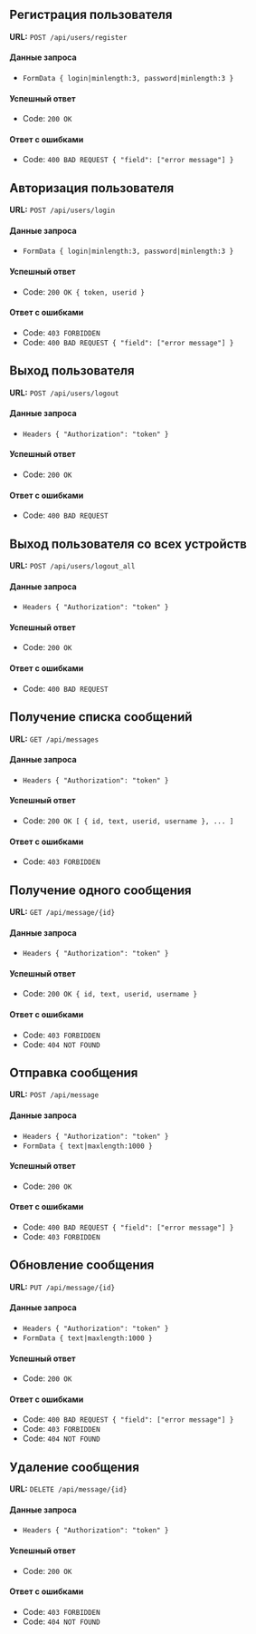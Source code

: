 ## Регистрация пользователя
**URL:** `POST /api/users/register`
#### Данные запроса
- `FormData { login|minlength:3, password|minlength:3 }`
#### Успешный ответ
- Code: `200 OK`
#### Ответ с ошибками
- Code: `400 BAD REQUEST { "field": ["error message"] }`
## Авторизация пользователя
**URL:** `POST /api/users/login`
#### Данные запроса
- `FormData { login|minlength:3, password|minlength:3 }`
#### Успешный ответ
- Code: `200 OK { token, userid }`
#### Ответ с ошибками
- Code: `403 FORBIDDEN`
- Code: `400 BAD REQUEST { "field": ["error message"] }`
## Выход пользователя
**URL:** `POST /api/users/logout`
#### Данные запроса
- `Headers { "Authorization": "token" }`
#### Успешный ответ
- Code: `200 OK`
#### Ответ с ошибками
- Code: `400 BAD REQUEST`
## Выход пользователя со всех устройств
**URL:** `POST /api/users/logout_all`
#### Данные запроса
- `Headers { "Authorization": "token" }`
#### Успешный ответ
- Code: `200 OK`
#### Ответ с ошибками
- Code: `400 BAD REQUEST`
## Получение списка сообщений
**URL:** `GET /api/messages`
#### Данные запроса
- `Headers { "Authorization": "token" }`
#### Успешный ответ
- Code: `200 OK [ { id, text, userid, username }, ... ]`
#### Ответ с ошибками
- Code: `403 FORBIDDEN`
## Получение одного сообщения
**URL:** `GET /api/message/{id}`
#### Данные запроса
- `Headers { "Authorization": "token" }`
#### Успешный ответ
- Code: `200 OK { id, text, userid, username }`
#### Ответ с ошибками
- Code: `403 FORBIDDEN`
- Code: `404 NOT FOUND`
## Отправка сообщения
**URL:** `POST /api/message`
#### Данные запроса
- `Headers { "Authorization": "token" }`
- `FormData { text|maxlength:1000 }`
#### Успешный ответ
- Code: `200 OK`
#### Ответ с ошибками
- Code: `400 BAD REQUEST { "field": ["error message"] }`
- Code: `403 FORBIDDEN`
## Обновление сообщения
**URL:** `PUT /api/message/{id}`
#### Данные запроса
- `Headers { "Authorization": "token" }`
- `FormData { text|maxlength:1000 }`
#### Успешный ответ
- Code: `200 OK`
#### Ответ с ошибками
- Code: `400 BAD REQUEST { "field": ["error message"] }`
- Code: `403 FORBIDDEN`
- Code: `404 NOT FOUND`
## Удаление сообщения
**URL:** `DELETE /api/message/{id}`
#### Данные запроса
- `Headers { "Authorization": "token" }`
#### Успешный ответ
- Code: `200 OK`
#### Ответ с ошибками
- Code: `403 FORBIDDEN`
- Code: `404 NOT FOUND`

